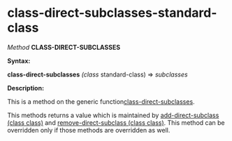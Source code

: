 class-direct-subclasses-standard-class
======================================

*Method* **CLASS-DIRECT-SUBCLASSES**

**Syntax:**

**class-direct-subclasses** *(class* standard-class) => *subclasses*

**Description:**

This is a method on the generic function[class-direct-subclasses](/meta-object-protocol/class-direct-subclasses).

This methods returns a value which is maintained by [add-direct-subclass (class class)](/meta-object-protocol/add-direct-subclass-class-class) and [remove-direct-subclass (class class)](/meta-object-protocol/remove-direct-subclass-class-class). This method can be overridden only if those methods are overridden as well.
